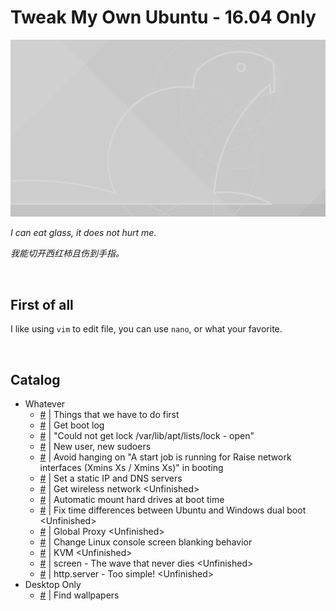 # Tweak My Own Ubuntu - 16.04 Only

![](./Beaver_Wallpaper_Grey_4096x2304.png?raw=true)

*I can eat glass, it does not hurt me.*

*我能切开西红柿且伤到手指。*

<br/>

## First of all

I like using ```vim``` to edit file, you can use ```nano```, or what your favorite.

<br/>

## Catalog

- Whatever
  - [#](./whatever/things-that-we-have-to-do-first.md) | Things that we have to do first
  - [#](./whatever/get-boot-log.md) | Get boot log
  - [#](./whatever/could-not-get-lock-varlibaptlistslock---open.md) | "Could not get lock /var/lib/apt/lists/lock - open"
  - [#](./whatever/new-user-new-sudoers.md) | New user, new sudoers
  - [#](./whatever/avoid-hanging-on-a-start-job-is-running-for-raise-network-interfaces-xmins-xs--xmins-xs-in-booting.md) | Avoid hanging on "A start job is running for Raise network interfaces (Xmins Xs / Xmins Xs)" in booting
  - [#](./whatever/set-a-static-ip-and-dns-servers.md) | Set a static IP and DNS servers
  - [#](./whatever/get-wireless-network.md) | Get wireless network \<Unfinished\>
  - [#](./whatever/automatic-mount-hard-drives-at-boot-time.md) | Automatic mount hard drives at boot time
  - [#](./whatever/fix-time-differences-between-ubuntu-and-windows-dual-boot.md) | Fix time differences between Ubuntu and Windows dual boot \<Unfinished\>
  - [#](./whatever/global-proxy.md) | Global Proxy \<Unfinished\>
  - [#](./whatever/change-linux-console-screen-blanking-behavior.md) | Change Linux console screen blanking behavior
  - [#](./whatever/kvm.md) | KVM \<Unfinished\>
  - [#](./whatever/screen---the-wave-that-never-dies.md) | screen - The wave that never dies \<Unfinished\>
  - [#](./whatever/httpserver---too-simple.md) | http.server - Too simple! \<Unfinished\>
- Desktop Only
  - [#](./desktop-only/find-wallpapers.md) | Find wallpapers
